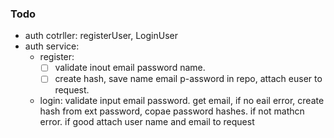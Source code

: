 ### Todo

- auth cotrller: registerUser, LoginUser
- auth service: 
    - register: 
        - [ ] validate inout email password name. 
        - [ ] create hash, save name email p-assword in repo, attach euser to request. 
    - login: validate input email password. get email, if no eail error, create hash from ext password, copae password hashes. if not mathcn error. if good attach user name and email to request